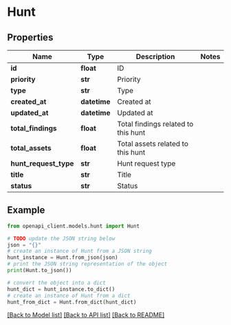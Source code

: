 # Hunt


## Properties

Name | Type | Description | Notes
------------ | ------------- | ------------- | -------------
**id** | **float** | ID | 
**priority** | **str** | Priority | 
**type** | **str** | Type | 
**created_at** | **datetime** | Created at | 
**updated_at** | **datetime** | Updated at | 
**total_findings** | **float** | Total findings related to this hunt | 
**total_assets** | **float** | Total assets related to this hunt | 
**hunt_request_type** | **str** | Hunt request type | 
**title** | **str** | Title | 
**status** | **str** | Status | 

## Example

```python
from openapi_client.models.hunt import Hunt

# TODO update the JSON string below
json = "{}"
# create an instance of Hunt from a JSON string
hunt_instance = Hunt.from_json(json)
# print the JSON string representation of the object
print(Hunt.to_json())

# convert the object into a dict
hunt_dict = hunt_instance.to_dict()
# create an instance of Hunt from a dict
hunt_from_dict = Hunt.from_dict(hunt_dict)
```
[[Back to Model list]](../README.md#documentation-for-models) [[Back to API list]](../README.md#documentation-for-api-endpoints) [[Back to README]](../README.md)


